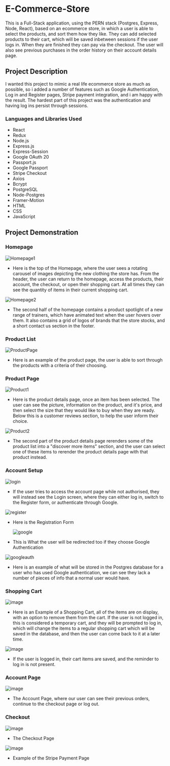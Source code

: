 # E-Commerce-Store
This is a Full-Stack application, using the PERN stack (Postgres, Express, Node, React), based on an ecommerce store, 
in which a user is able to select the products, and sort them how they like. They can add selected products to their
cart, which will be saved inbetween sessions if the user logs in. When they are finished they can pay via the checkout.
The user will also see previous purchases in the order history on their account details page.

## Project Description
I wanted this project to mimic a real life ecommerce store as much as possible, so i added a number of features such as
Google Authentication, Log in and Register pages, Stripe payment integration, and i am happy with the result.
The hardest part of this project was the authentication and having log ins persist through sessions.

### Languages and Libraries Used
* React
* Redux
* Node.js
* Express.js
* Express-Session
* Google OAuth 20
* Passport.js
* Google Passport
* Stripe Checkout
* Axios
* Bcrypt
* PostgreSQL
* Node-Postgres
* Framer-Motion
* HTML
* CSS
* JavaScript

## Project Demonstration

### Homepage

![Homepage1](https://github.com/user-attachments/assets/b089a8b9-8189-4bed-b3c6-011731709f3b)

* Here is the top of the Homepage, where the user sees a rotating carousel of images depicting the new clothing the store has. From the header, the user
can return to the homepage, access the products, their account, the checkout, or open their shopping cart. At all times they can see the quantity of 
items in their current shopping cart.

![Homepage2](https://github.com/user-attachments/assets/cd8ced89-cb24-41fe-b356-3237238b20bf)

* The second half of the homepage contains a product spotlight of a new range of trainers, which have animated text when the user hovers over them. It also 
contains a grid of logos of brands that the store stocks, and a short contact us section in the footer.

### Product List

![ProductPage](https://github.com/user-attachments/assets/299f5142-211b-4d5b-8e7e-a976f1b52d2a)

* Here is an example of the product page, the user is able to sort through the products with a criteria of their choosing.

### Product Page

![Product1](https://github.com/user-attachments/assets/87186a31-049c-414c-b202-ba1121b622fb)

* Here is the product details page, once an item has been selected. The user can see the picture, information on the product, and it's price, and then select
the size that they would like to buy when they are ready. Below this is a customer reviews section, to help the user inform their choice.

![Product2](https://github.com/user-attachments/assets/1d7b2976-48cd-40ff-b34f-8bf2a97d1d67)

* The second part of the product details page rerenders some of the product list into a "discover more items" section, and the user can select one of these items
to rerender the product details page with that product instead.

### Account Setup

![login](https://github.com/user-attachments/assets/9d9435ac-a07b-48d2-ab50-e01688cf1205)

* If the user tries to access the account page while not authorised, they will instead see the Login screen, where they can either log in, switch to the Register
form, or authenticate through Google.

![register](https://github.com/user-attachments/assets/e66a20f0-56df-4ab9-9442-0101c780844b)

* Here is the Registration Form

  ![google](https://github.com/user-attachments/assets/80a5c0fd-a6df-4fe7-aa8e-4575ca9fc578)

* This is What the user will be redirected too if they choose Google Authentication
  
![googleauth](https://github.com/user-attachments/assets/25c8ebda-e0ad-450e-a407-8864d85b2cec)

* Here is an example of what will be stored in the Postgres database for a user who has used Google authentication, we can see they lack a number of pieces of info
that a normal user would have.

### Shopping Cart

![image](https://github.com/user-attachments/assets/5c75f3eb-47bf-445c-b0b4-3289ea502f51)
* Here is an Example of a Shopping Cart, all of the items are on display, with an option to remove them from the cart. If the user is not logged in, this is considered a temporary cart, and they will be prompted to log in, which will change the items to a regular shopping cart which will be saved in the database, and
then the user can come back to it at a later time.

![image](https://github.com/user-attachments/assets/0cab012b-0938-4070-be04-2b2bafdb9782)
* If the user is logged in, their cart items are saved, and the reminder to log in is not present.

### Account Page
![image](https://github.com/user-attachments/assets/28224c6f-9707-4425-b19b-c24943da3e44)

* The Account Page, where our user can see their previous orders, continue to the checkout page or log out.


### Checkout
![image](https://github.com/user-attachments/assets/084a2b71-69b4-40e7-8a79-159ab64c0b30)
* The Checkout Page

![image](https://github.com/user-attachments/assets/f98cdb66-8f0d-454a-abea-fda543208f10)
* Example of the Stripe Payment Page




